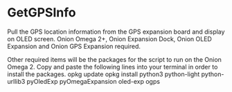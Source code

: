 # GetGPSInfo
Pull the GPS location information from the GPS expansion board and display on OLED screen.  Onion Omega 2+, Onion Expansion Dock, Onion OLED Expansion and Onion GPS Expansion required.

Other required items will be the packages for the script to run on the Onion Omega 2. Copy and paste the following lines into your terminal in order to install the packages.
opkg update
opkg install python3 python-light python-urllib3 pyOledExp pyOmegaExpansion oled-exp ogps
